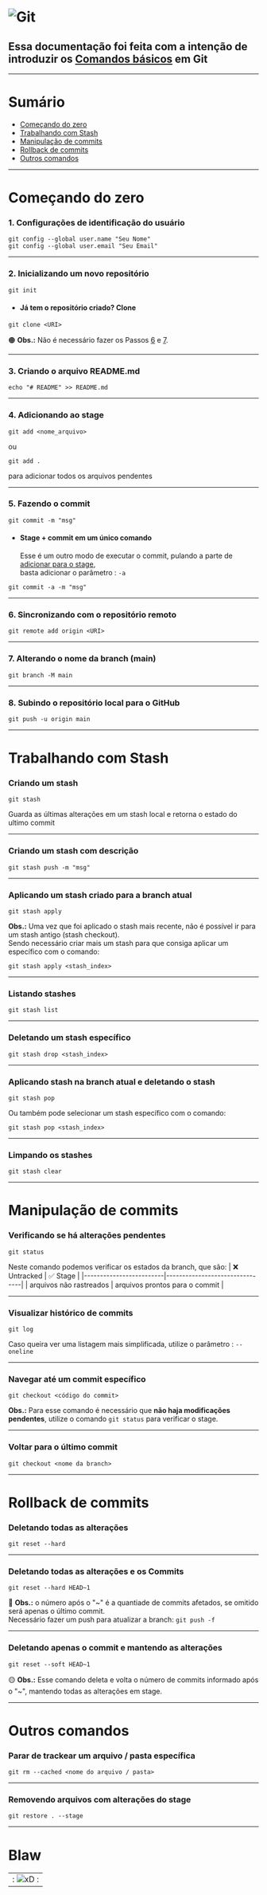 # ![Git](https://blog-geek-midia.s3.amazonaws.com/wp-content/uploads/2020/08/06103546/comandos-git.png)

## Essa documentação foi feita com a intenção de introduzir os [Comandos básicos](https://comandosgit.github.io/) em Git

 ---

# Sumário

  - [Começando do zero](#começando-do-zero)
  - [Trabalhando com Stash](#trabalhando-com-stash)
  - [Manipulação de commits](#manipulação-de-commits)
  - [Rollback de commits](#rollback-de-commits)
  - [Outros comandos](#outros-comandos)

 ---

# Começando do zero

  ### 1. Configurações de identificação do usuário
  ```
  git config --global user.name "Seu Nome"
  git config --global user.email "Seu Email"
  ```

 ---

  ### 2. Inicializando um novo repositório
  ```
  git init
  ```

  - #### Já tem o repositório criado? Clone
  ```
  git clone <URI>
  ```
  :orange_circle: **Obs.:** Não é necessário fazer os Passos [6](#6-sincronizando-com-o-repositório-remoto) e [7](#7-alterando-o-nome-da-branch-main).

 ---

  ### 3. Criando o arquivo README.md
  ```
  echo "# README" >> README.md
  ```

 ---

  ### 4. Adicionando ao stage
  ```
  git add <nome_arquivo>
  ```
  ou
  ```
  git add .
  ```
  para adicionar todos os arquivos pendentes

 ---

  ### 5. Fazendo o commit
  ```
  git commit -m "msg"
  ```
  - #### Stage + commit em um único comando
      Esse é um outro modo de executar o commit, pulando a parte de [adicionar para o stage](#4-adicionando-ao-stage),  
      basta adicionar o parâmetro : ``` -a ```
  ```
  git commit -a -m "msg"
  ```

 ---

  ### 6. Sincronizando com o repositório remoto
  ```
  git remote add origin <URI>
  ```

 ---

  ### 7. Alterando o nome da branch (main)
  ```
  git branch -M main
  ```

 ---

  ### 8. Subindo o repositório local para o GitHub
  ```
  git push -u origin main
  ```

 ---

# Trabalhando com Stash

  ### Criando um stash
  ```
  git stash
  ```
  Guarda as últimas alterações em um stash local e retorna o estado do ultimo commit

 ---

  ### Criando um stash com descrição
  ```
  git stash push -m "msg"
  ```

 ---

  ### Aplicando um stash criado para a branch atual
  ```
  git stash apply
  ```
  **Obs.:** Uma vez que foi aplicado o stash mais recente, não é possível ir para um stash antigo (stash checkout).  
    Sendo necessário criar mais um stash para que consiga aplicar um específico com o comando:
  ```
  git stash apply <stash_index>
  ```

 ---

  ### Listando stashes
  ```
  git stash list
  ```

 ---

  ### Deletando um stash específico
  ```
  git stash drop <stash_index>
  ```

 ---

  ### Aplicando stash na branch atual e deletando o stash
  ```
  git stash pop
  ```
  Ou também pode selecionar um stash específico com o comando:
  ```
  git stash pop <stash_index>
  ```

 ---

  ### Limpando os stashes
  ```
  git stash clear
  ```

 ---

# Manipulação de commits

  ### Verificando se há alterações pendentes
  ```
  git status
  ```
  Neste comando podemos verificar os estados da branch, que são:
  | :x: Untracked           | :white_check_mark: Stage       |
  |-------------------------|--------------------------------|
  | arquivos não rastreados | arquivos prontos para o commit |

 ---

  ### Visualizar histórico de commits
  ```
  git log
  ```
  Caso queira ver uma listagem mais simplificada, utilize o parâmetro : ``` --oneline ```

 ---

  ### Navegar até um commit específico
  ```
  git checkout <código do commit>
  ```
  **Obs.:** Para esse comando é necessário que **não haja modificações pendentes**, utilize o comando ``` git status ``` para verificar o stage.

 ---

  ### Voltar para o último commit
  ```
  git checkout <nome da branch>
  ```

 ---

# Rollback de commits

  ### Deletando todas as alterações
  ```
  git reset --hard
  ```

 ---

  ### Deletando todas as alterações e os Commits
  ```
  git reset --hard HEAD~1
  ```
  :red_circle: **Obs.:** o número após o "~" é a quantiade de commits afetados, se omitido será apenas o último commit.  
  Necessário fazer um push para atualizar a branch: ```git push -f```

 ---

  ### Deletando apenas o commit e mantendo as alterações
  ```
  git reset --soft HEAD~1
  ```
  :yellow_circle: **Obs.:** Esse comando deleta e volta o número de commits informado após o "~", mantendo todas as alterações em stage.

 ---

# Outros comandos

  ### Parar de trackear um arquivo / pasta específica
  ```
  git rm --cached <nome do arquivo / pasta>
  ```

 ---

  ### Removendo arquivos com alterações do stage
  ```
  git restore . --stage
  ```

 ---

# Blaw

  |                                                              |
  |--------------------------------------------------------------|
  | : ![xD](https://c.tenor.com/pcCWcPVLXqgAAAAM/tf2dance.gif) : |
